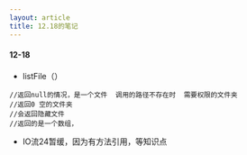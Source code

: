 ```yaml
---
layout: article
title: 12.18的笔记
---
```


#### 12-18

- listFile（）

```
//返回null的情况，是一个文件  调用的路径不存在时  需要权限的文件夹
//返回0 空的文件夹
//会返回隐藏文件
//返回的是一个数组，
```

- IO流24暂缓，因为有方法引用，等知识点